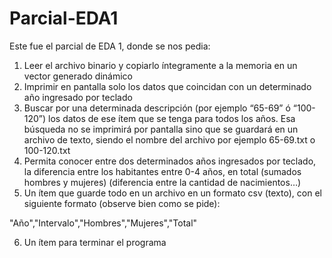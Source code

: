 # Parcial-EDA1
Este fue el parcial de EDA 1, donde se nos pedia:

1) Leer el archivo binario y copiarlo íntegramente a la memoria en un vector generado dinámico 
2) Imprimir en pantalla solo los datos que coincidan con un determinado año ingresado por teclado 
3) Buscar por una determinada descripción (por ejemplo “65-69” ó “100-120”) los datos de ese ítem que se tenga para todos los años. 
Esa búsqueda no se imprimirá por pantalla sino que se guardará en un archivo de texto, siendo el nombre del archivo por ejemplo 65-69.txt o 100-120.txt
4) Permita conocer entre dos determinados años ingresados por teclado, la diferencia entre los habitantes entre 0-4 años,
en total (sumados hombres y mujeres) (diferencia entre la cantidad de nacimientos…)
5) Un ítem que guarde todo en un archivo en un formato csv (texto), con el siguiente formato (observe bien como se pide): 

"Año","Intervalo","Hombres","Mujeres","Total"

6) Un ítem para terminar el programa
